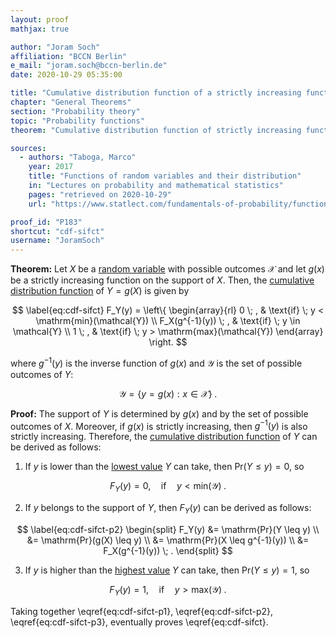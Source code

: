```yaml
---
layout: proof
mathjax: true

author: "Joram Soch"
affiliation: "BCCN Berlin"
e_mail: "joram.soch@bccn-berlin.de"
date: 2020-10-29 05:35:00

title: "Cumulative distribution function of a strictly increasing function of a random variable"
chapter: "General Theorems"
section: "Probability theory"
topic: "Probability functions"
theorem: "Cumulative distribution function of strictly increasing function"

sources:
  - authors: "Taboga, Marco"
    year: 2017
    title: "Functions of random variables and their distribution"
    in: "Lectures on probability and mathematical statistics"
    pages: "retrieved on 2020-10-29"
    url: "https://www.statlect.com/fundamentals-of-probability/functions-of-random-variables-and-their-distribution#hid2"

proof_id: "P183"
shortcut: "cdf-sifct"
username: "JoramSoch"
---
```



**Theorem:** Let $X$ be a [random variable](/D/rvar) with possible outcomes $\mathcal{X}$ and let $g(x)$ be a strictly increasing function on the support of $X$. Then, the [cumulative distribution function](/D/cdf) of $Y = g(X)$ is given by

$$ \label{eq:cdf-sifct}
F_Y(y) = \left\{
\begin{array}{rl}
0 \; , & \text{if} \; y < \mathrm{min}(\mathcal{Y}) \\
F_X(g^{-1}(y)) \; , & \text{if} \; y \in \mathcal{Y} \\
1 \; , & \text{if} \; y > \mathrm{max}(\mathcal{Y})
\end{array}
\right.
$$

where $g^{-1}(y)$ is the inverse function of $g(x)$ and $\mathcal{Y}$ is the set of possible outcomes of $Y$:

$$ \label{eq:Y-range}
\mathcal{Y} = \left\lbrace y = g(x): x \in \mathcal{X} \right\rbrace \; .
$$


**Proof:** The support of $Y$ is determined by $g(x)$ and by the set of possible outcomes of $X$. Moreover, if $g(x)$ is strictly increasing, then $g^{-1}(y)$ is also strictly increasing. Therefore, the [cumulative distribution function](/D/cdf) of $Y$ can be derived as follows:

1) If $y$ is lower than the [lowest value](/D/min) $Y$ can take, then $\mathrm{Pr}(Y \leq y) = 0$, so

$$ \label{eq:cdf-sifct-p1}
F_Y(y) = 0, \quad \text{if} \quad y < \mathrm{min}(\mathcal{Y}) \; .
$$

2) If $y$ belongs to the support of $Y$, then $F_Y(y)$ can be derived as follows:

$$ \label{eq:cdf-sifct-p2}
\begin{split}
F_Y(y) &= \mathrm{Pr}(Y \leq y) \\
&= \mathrm{Pr}(g(X) \leq y) \\
&= \mathrm{Pr}(X \leq g^{-1}(y)) \\
&= F_X(g^{-1}(y)) \; .
\end{split}
$$

3) If $y$ is higher than the [highest value](/D/max) $Y$ can take, then $\mathrm{Pr}(Y \leq y) = 1$, so

$$ \label{eq:cdf-sifct-p3}
F_Y(y) = 1, \quad \text{if} \quad y > \mathrm{max}(\mathcal{Y}) \; .
$$

Taking together \eqref{eq:cdf-sifct-p1}, \eqref{eq:cdf-sifct-p2}, \eqref{eq:cdf-sifct-p3}, eventually proves \eqref{eq:cdf-sifct}.
